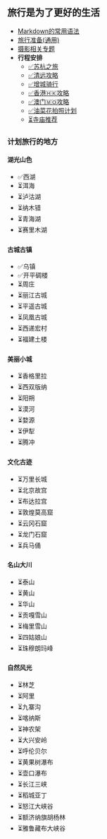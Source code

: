 ## 旅行是为了更好的生活

* [Markdown的常用语法](./Markdown的常用语法.md)
* [旅行准备(通用)](./行程计划/旅行准备.md)
* [摄影相关专题](./摄影相关专题/专题列表.md)
* **行程安排**
    + [✅苏杭之旅](./行程计划/苏杭之旅.md)
    + [✅清远攻略](./行程计划/清远攻略.md)
    + [✅增城骑行](./行程计划/增城骑行.md)
    + [✅香港🇭🇰攻略](./行程计划/香港攻略.md)
    + [✅澳门🇲🇴攻略](./行程计划/澳门攻略.md)
    + [✅油菜花拍照计划](./行程计划/油菜花拍照计划.md)
    + [⏳寺庙推荐](./行程计划/寺庙推荐.md)

### 计划旅行的地方
#### 湖光山色
+ ✅西湖
+ ⏳洱海
+ ⏳泸沽湖
+ ⏳纳木错
+ ⏳青海湖
+ ⏳赛里木湖

#### 古城古镇
+ ✅乌镇
+ ✅开平碉楼
+ ⏳周庄
+ ⏳丽江古城
+ ⏳平遥古城
+ ⏳凤凰古城
+ ⏳西递宏村
+ ⏳福建土楼

#### 美丽小城
+ ⏳香格里拉
+ ⏳西双版纳
+ ⏳阳朔
+ ⏳漠河
+ ⏳婺源
+ ⏳伊犁
+ ⏳腾冲

#### 文化古迹
+ ⏳万里长城
+ ⏳北京故宫
+ ⏳布达拉宫
+ ⏳敦煌莫高窟
+ ⏳云冈石窟
+ ⏳龙门石窟
+ ⏳兵马俑

#### 名山大川
+ ⏳泰山
+ ⏳黄山
+ ⏳华山
+ ⏳贡嘎雪山
+ ⏳梅里雪山
+ ⏳四姑娘山
+ ⏳珠穆朗玛峰

#### 自然风光
+ ⏳林芝
+ ⏳阿里
+ ⏳九寨沟
+ ⏳喀纳斯
+ ⏳神农架
+ ⏳大兴安岭
+ ⏳呼伦贝尔
+ ⏳黄果树瀑布
+ ⏳壶口瀑布
+ ⏳长江三峡
+ ⏳稻城亚丁
+ ⏳怒江大峡谷
+ ⏳额济纳旗胡杨林
+ ⏳雅鲁藏布大峡谷
